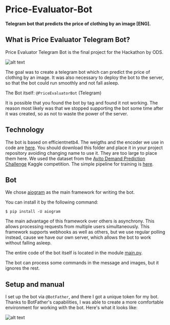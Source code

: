 # Price-Evaluator-Bot

**Telegram bot that predicts the price of clothing by an image [ENG].**

What is Price Evaluator Telegram Bot?
------------------------------------------
Price Evaluator Telegram Bot is the final project for the Hackathon by ODS.

![alt text](https://github.com/t0efL/Price-Evaluator-Bot/blob/main/images/ods.jpg)

The goal was to create a telegram bot which can predict the price of clothing by an image. It was also necessary to deploy the bot to the server, so that the bot could run smoothly and not fall asleep.

The Bot itself: `@PriceEvaluatorBot` (Telegram)

It is possible that you found the bot by tag and found it not working. The reason most likely was that we stopped supporting the bot some time after it was created, so as not to waste the power of the server.

Technology
-------
The bot is based on efficientnetb4. The weigths and the encoder we use in code are [here](https://drive.google.com/drive/folders/1mtsRFAt-K7MCR8En2qmsqSwjtti4RhAH?usp=sharing). You should download this folder and place it in your project repository avoiding changing name to use it. They are too large to place them here. We used the dataset from the [Avito Demand Prediction Challenge](https://www.kaggle.com/c/avito-demand-prediction) Kaggle competition. The simple pipeline for training is [here](https://github.com/t0efL/Price-Evaluator-Bot).

Bot
---
We chose [aiogram](https://docs.aiogram.dev/en/latest/index.html) as the main framework for writing the bot.

You can install it by the following command:

`$ pip install -U aiogram`

The main advantage of this framework over others is asynchrony. This allows processing requests from multiple users simultaneously. This framework supports webhooks as well as others, but we use regular polling instead, cause we have our own server, which allows the bot to work without falling asleep.

The entire code of the bot itself is located in the module [main.py](https://github.com/t0efL/Price-Evaluator-Bot/blob/main/main.py).

The bot can process some commands in the message and images, but it ignores the rest.

Setup and manual
----------------
I set up the bot via `@BotFather`, and there I got a unique token for my bot.
Thanks to BotFather's capabilities, I was able to create a more comfortable environment for working with the bot. Here's what it looks like:

![alt text](https://github.com/t0efL/Price-Evaluator-Bot/blob/main/images/interface.jpg)
